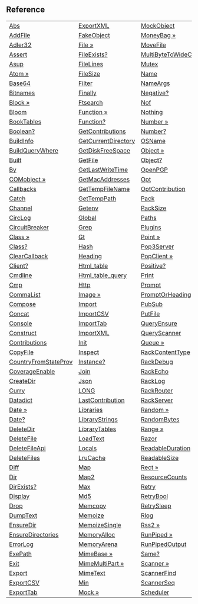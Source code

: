 ## Reference

|     |     |     |     |
| --- | --- | --- | --- |
| [Abs](<Reference/Abs.md>) | [ExportXML](<Reference/ExportXML.md>) | [MockObject](<Reference/MockObject.md>) | [SelectPrompt](<Reference/SelectPrompt.md>) |
| [AddFile](<Reference/AddFile.md>) | [FakeObject](<Reference/FakeObject.md>) | [MoneyBag &raquo;](<Reference/MoneyBag.md>) | [Seq](<Reference/Seq.md>) |
| [Adler32](<Reference/Adler32.md>) | [File &raquo;](<Reference/File.md>) | [MoveFile](<Reference/MoveFile.md>) | [Sequence &raquo;](<Reference/Sequence.md>) |
| [Assert](<Reference/Assert.md>) | [FileExists?](<Reference/FileExists?.md>) | [MultiByteToWideChar](<Reference/MultiByteToWideChar.md>) | [Server?](<Reference/Server?.md>) |
| [Asup](<Reference/Asup.md>) | [FileLines](<Reference/FileLines.md>) | [Mutex](<Reference/Mutex.md>) | [ServerEval](<Reference/ServerEval.md>) |
| [Atom &raquo;](<Reference/Atom.md>) | [FileSize](<Reference/FileSize.md>) | [Name](<Reference/Name.md>) | [ServerIP](<Reference/ServerIP.md>) |
| [Base64](<Reference/Base64.md>) | [Filter](<Reference/Filter.md>) | [NameArgs](<Reference/NameArgs.md>) | [ServerPort](<Reference/ServerPort.md>) |
| [Bitnames](<Reference/Bitnames.md>) | [Finally](<Reference/Finally.md>) | [Negative?](<Reference/Negative?.md>) | [Sha1](<Reference/Sha1.md>) |
| [Block &raquo;](<Reference/Block.md>) | [Ftsearch](<Reference/Ftsearch.md>) | [Nof](<Reference/Nof.md>) | [Shutdown](<Reference/Shutdown.md>) |
| [Bloom](<Reference/Bloom.md>) | [Function &raquo;](<Reference/Function.md>) | [Nothing](<Reference/Nothing.md>) | [Singleton](<Reference/Singleton.md>) |
| [BookTables](<Reference/BookTables.md>) | [Function?](<Reference/Function?.md>) | [Number &raquo;](<Reference/Number.md>) | [SmtpClient &raquo;](<Reference/SmtpClient.md>) |
| [Boolean?](<Reference/Boolean?.md>) | [GetContributions](<Reference/GetContributions.md>) | [Number?](<Reference/Number?.md>) | [SmtpSendMessage](<Reference/SmtpSendMessage.md>) |
| [BuildInfo](<Reference/BuildInfo.md>) | [GetCurrentDirectory](<Reference/GetCurrentDirectory.md>) | [OSName](<Reference/OSName.md>) | [SmtpServer](<Reference/SmtpServer.md>) |
| [BuildQueryWhere](<Reference/BuildQueryWhere.md>) | [GetDiskFreeSpace](<Reference/GetDiskFreeSpace.md>) | [Object &raquo;](<Reference/Object.md>) | [SocketClient &raquo;](<Reference/SocketClient.md>) |
| [Built](<Reference/Built.md>) | [GetFile](<Reference/GetFile.md>) | [Object?](<Reference/Object?.md>) | [SocketServer &raquo;](<Reference/SocketServer.md>) |
| [By](<Reference/By.md>) | [GetLastWriteTime](<Reference/GetLastWriteTime.md>) | [OpenPGP](<Reference/OpenPGP.md>) | [SoleContribution](<Reference/SoleContribution.md>) |
| [COMobject &raquo;](<Reference/COMobject.md>) | [GetMacAddresses](<Reference/GetMacAddresses.md>) | [Opt](<Reference/Opt.md>) | [Spawn](<Reference/Spawn.md>) |
| [Callbacks](<Reference/Callbacks.md>) | [GetTempFileName](<Reference/GetTempFileName.md>) | [OptContribution](<Reference/OptContribution.md>) | [Spy &raquo;](<Reference/Spy.md>) |
| [Catch](<Reference/Catch.md>) | [GetTempPath](<Reference/GetTempPath.md>) | [Pack](<Reference/Pack.md>) | [Stack &raquo;](<Reference/Stack.md>) |
| [Channel](<Reference/Channel.md>) | [Getenv](<Reference/Getenv.md>) | [PackSize](<Reference/PackSize.md>) | [StackOverflow](<Reference/StackOverflow.md>) |
| [CircLog](<Reference/CircLog.md>) | [Global](<Reference/Global.md>) | [Paths](<Reference/Paths.md>) | [Stopwatch](<Reference/Stopwatch.md>) |
| [CircuitBreaker](<Reference/CircuitBreaker.md>) | [Grep](<Reference/Grep.md>) | [Plugins](<Reference/Plugins.md>) | [String &raquo;](<Reference/String.md>) |
| [Class &raquo;](<Reference/Class.md>) | [Gt](<Reference/Gt.md>) | [Point &raquo;](<Reference/Point.md>) | [String?](<Reference/String?.md>) |
| [Class?](<Reference/Class?.md>) | [Hash](<Reference/Hash.md>) | [Pop3Server](<Reference/Pop3Server.md>) | [StringFrom](<Reference/StringFrom.md>) |
| [ClearCallback](<Reference/ClearCallback.md>) | [Heading](<Reference/Heading.md>) | [PopClient &raquo;](<Reference/PopClient.md>) | [StringView](<Reference/StringView.md>) |
| [Client?](<Reference/Client?.md>) | [Html_table](<Reference/Html_table.md>) | [Positive?](<Reference/Positive?.md>) | [Suneido &raquo;](<Reference/Suneido.md>) |
| [Cmdline](<Reference/Cmdline.md>) | [Html_table_query](<Reference/Html_table_query.md>) | [Print](<Reference/Print.md>) | [Synchronized](<Reference/Synchronized.md>) |
| [Cmp](<Reference/Cmp.md>) | [Http](<Reference/Http.md>) | [Prompt](<Reference/Prompt.md>) | [System](<Reference/System.md>) |
| [CommaList](<Reference/CommaList.md>) | [Image &raquo;](<Reference/Image.md>) | [PromptOrHeading](<Reference/PromptOrHeading.md>) | [SystemMemory](<Reference/SystemMemory.md>) |
| [Compose](<Reference/Compose.md>) | [Import](<Reference/Import.md>) | [PubSub](<Reference/PubSub.md>) | [Take](<Reference/Take.md>) |
| [Concat](<Reference/Concat.md>) | [ImportCSV](<Reference/ImportCSV.md>) | [PutFile](<Reference/PutFile.md>) | [Test](<Reference/Test.md>) |
| [Console](<Reference/Console.md>) | [ImportTab](<Reference/ImportTab.md>) | [QueryEnsure](<Reference/QueryEnsure.md>) | [Thread &raquo;](<Reference/Thread.md>) |
| [Construct](<Reference/Construct.md>) | [ImportXML](<Reference/ImportXML.md>) | [QueryScanner](<Reference/QueryScanner.md>) | [Timer](<Reference/Timer.md>) |
| [Contributions](<Reference/Contributions.md>) | [Init](<Reference/Init.md>) | [Queue &raquo;](<Reference/Queue.md>) | [Trace](<Reference/Trace.md>) |
| [CopyFile](<Reference/CopyFile.md>) | [Inspect](<Reference/Inspect.md>) | [RackContentType](<Reference/RackContentType.md>) | [TranslateLanguage](<Reference/TranslateLanguage.md>) |
| [CountryFromStateProv](<Reference/CountryFromStateProv.md>) | [Instance?](<Reference/Instance?.md>) | [RackDebug](<Reference/RackDebug.md>) | [Type](<Reference/Type.md>) |
| [CoverageEnable](<Reference/CoverageEnable.md>) | [Join](<Reference/Join.md>) | [RackEcho](<Reference/RackEcho.md>) | [UnixTime](<Reference/UnixTime.md>) |
| [CreateDir](<Reference/CreateDir.md>) | [Json](<Reference/Json.md>) | [RackLog](<Reference/RackLog.md>) | [Unload](<Reference/Unload.md>) |
| [Curry](<Reference/Curry.md>) | [LONG](<Reference/LONG.md>) | [RackRouter](<Reference/RackRouter.md>) | [Unpack](<Reference/Unpack.md>) |
| [Datadict](<Reference/Datadict.md>) | [LastContribution](<Reference/LastContribution.md>) | [RackServer](<Reference/RackServer.md>) | [Unuse](<Reference/Unuse.md>) |
| [Date &raquo;](<Reference/Date.md>) | [Libraries](<Reference/Libraries.md>) | [Random &raquo;](<Reference/Random.md>) | [Url](<Reference/Url.md>) |
| [Date?](<Reference/Date?.md>) | [LibraryStrings](<Reference/LibraryStrings.md>) | [RandomBytes](<Reference/RandomBytes.md>) | [UrlDecode](<Reference/UrlDecode.md>) |
| [DeleteDir](<Reference/DeleteDir.md>) | [LibraryTables](<Reference/LibraryTables.md>) | [Range &raquo;](<Reference/Range.md>) | [UrlDecodeValues](<Reference/UrlDecodeValues.md>) |
| [DeleteFile](<Reference/DeleteFile.md>) | [LoadText](<Reference/LoadText.md>) | [Razor](<Reference/Razor.md>) | [UrlEncode](<Reference/UrlEncode.md>) |
| [DeleteFileApi](<Reference/DeleteFileApi.md>) | [Locals](<Reference/Locals.md>) | [ReadableDuration](<Reference/ReadableDuration.md>) | [Use](<Reference/Use.md>) |
| [DeleteFiles](<Reference/DeleteFiles.md>) | [LruCache](<Reference/LruCache.md>) | [ReadableSize](<Reference/ReadableSize.md>) | [WaitGroup](<Reference/WaitGroup.md>) |
| [Diff](<Reference/Diff.md>) | [Map](<Reference/Map.md>) | [Rect &raquo;](<Reference/Rect.md>) | [WideCharToMultiByte](<Reference/WideCharToMultiByte.md>) |
| [Dir](<Reference/Dir.md>) | [Map2](<Reference/Map2.md>) | [ResourceCounts](<Reference/ResourceCounts.md>) | [WinErr](<Reference/WinErr.md>) |
| [DirExists?](<Reference/DirExists?.md>) | [Max](<Reference/Max.md>) | [Retry](<Reference/Retry.md>) | [Xml](<Reference/Xml.md>) |
| [Display](<Reference/Display.md>) | [Md5](<Reference/Md5.md>) | [RetryBool](<Reference/RetryBool.md>) | [XmlBuilder &raquo;](<Reference/XmlBuilder.md>) |
| [Drop](<Reference/Drop.md>) | [Memcopy](<Reference/Memcopy.md>) | [RetrySleep](<Reference/RetrySleep.md>) | [XmlContentHandler](<Reference/XmlContentHandler.md>) |
| [DumpText](<Reference/DumpText.md>) | [Memoize](<Reference/Memoize.md>) | [Rlog](<Reference/Rlog.md>) | [XmlNode &raquo;](<Reference/XmlNode.md>) |
| [EnsureDir](<Reference/EnsureDir.md>) | [MemoizeSingle](<Reference/MemoizeSingle.md>) | [Rss2 &raquo;](<Reference/Rss2.md>) | [XmlParser](<Reference/XmlParser.md>) |
| [EnsureDirectories](<Reference/EnsureDirectories.md>) | [MemoryAlloc](<Reference/MemoryAlloc.md>) | [RunPiped &raquo;](<Reference/RunPiped.md>) | [XmlReader](<Reference/XmlReader.md>) |
| [ErrorLog](<Reference/ErrorLog.md>) | [MemoryArena](<Reference/MemoryArena.md>) | [RunPipedOutput](<Reference/RunPipedOutput.md>) | [XmlRpc](<Reference/XmlRpc.md>) |
| [ExePath](<Reference/ExePath.md>) | [MimeBase &raquo;](<Reference/MimeBase.md>) | [Same?](<Reference/Same?.md>) | [XmlRpcMap](<Reference/XmlRpcMap.md>) |
| [Exit](<Reference/Exit.md>) | [MimeMultiPart &raquo;](<Reference/MimeMultiPart.md>) | [Scanner &raquo;](<Reference/Scanner.md>) | [XmlWriter](<Reference/XmlWriter.md>) |
| [Export](<Reference/Export.md>) | [MimeText](<Reference/MimeText.md>) | [ScannerFind](<Reference/ScannerFind.md>) | [Zlib](<Reference/Zlib.md>) |
| [ExportCSV](<Reference/ExportCSV.md>) | [Min](<Reference/Min.md>) | [ScannerSeq](<Reference/ScannerSeq.md>) |
| [ExportTab](<Reference/ExportTab.md>) | [Mock &raquo;](<Reference/Mock.md>) | [Scheduler](<Reference/Scheduler.md>) |

